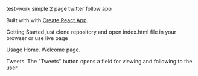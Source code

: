 test-work
simple 2 page twitter follow app

Built with
with [Create React App](https://github.com/facebook/create-react-app).

Getting Started
just clone repository and open index.html file in your browser or use live page

Usage
Home. Welcome page.

Tweets. The "Tweets" button opens a field for viewing and following to the user.



























